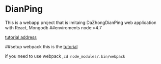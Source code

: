 # DianPing
This is a webapp project that is imitaing DaZhongDianPing web application with React, Mongodb
##enviroments
  node:>4.7

[tutorial address](http://www.imooc.com/article/16082)

##setup webpack
this is the [tutorial](https://segmentfault.com/a/1190000006178770)

if you need to use webpack ,`cd node_modules/.bin/webpack`
